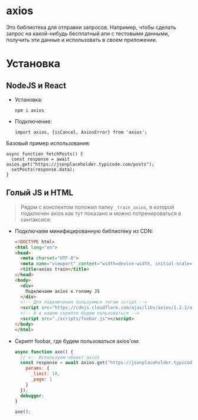 # axios

Это библиотека для отправки запросов. Например, чтобы сделать запрос на какой-нибудь бесплатный апи с тестовыми данными, получить эти данные и использовать в своем приложении.

# Установка

## NodeJS и React

* Установка:

  ```
  npm i axios
  ```

* Подключение:

  ```react
  import axios, {isCancel, AxiosError} from 'axios';
  ```

Базовый пример использования:

```react
async function fetchPosts() {
  const response = await axios.get("https://jsonplaceholder.typicode.com/posts");
  setPosts(response.data);
}
```

## Голый JS и HTML

> Рядом с конспектом положил папку `_train_axios`, в которой подключен axios как тут показано и можно потренироваться в синтаксисе.

* Подключаем минифицированную библиотеку из CDN:

  ```html
  <!DOCTYPE html>
  <html lang="en">
  <head>
    <meta charset="UTF-8">
    <meta name="viewport" content="width=device-width, initial-scale=1.0">
    <title>axios train</title>
  </head>
  <body>
    <div>
      Подключаем axios к голому JS
    </div>
    <!-- Для подключения пользуемся тегом script -->
    <script src="https://cdnjs.cloudflare.com/ajax/libs/axios/1.2.1/axios.min.js"></script>
    <!-- А в нашем скрипте будем пользоваться -->
    <script src="./scripts/foobar.js"></script>
  </body>
  </html>
  ```

* Скрипт foobar, где будем пользоваться axios'ом:

  ```javascript
  async function axe() {
    // <-- Используем объект axios
    const response = await axios.get("https://jsonplaceholder.typicode.com/posts", {
      params: {
        _limit: 10,
        _page: 1
      }
    });
    debugger;
  }
  
  axe();
  ```
